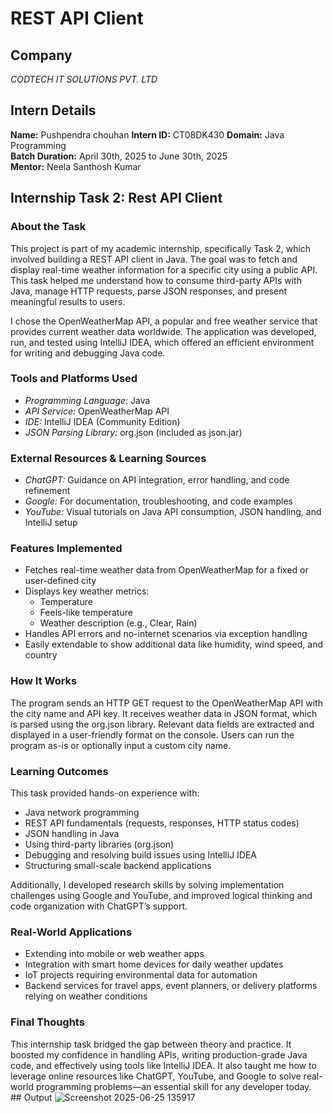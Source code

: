 # REST API Client

## Company  
*CODTECH IT SOLUTIONS PVT. LTD*

## Intern Details  
**Name:** Pushpendra chouhan 
**Intern ID:** CT08DK430 
**Domain:** Java Programming  
**Batch Duration:** April 30th, 2025 to June 30th, 2025  
**Mentor:** Neela Santhosh Kumar  

## Internship Task 2: Rest API Client

### About the Task  
This project is part of my academic internship, specifically Task 2, which involved building a REST API client in Java. The goal was to fetch and display real-time weather information for a specific city using a public API. This task helped me understand how to consume third-party APIs with Java, manage HTTP requests, parse JSON responses, and present meaningful results to users.

I chose the OpenWeatherMap API, a popular and free weather service that provides current weather data worldwide. The application was developed, run, and tested using IntelliJ IDEA, which offered an efficient environment for writing and debugging Java code.

### Tools and Platforms Used  
- *Programming Language:* Java  
- *API Service:* OpenWeatherMap API  
- *IDE:* IntelliJ IDEA (Community Edition)  
- *JSON Parsing Library:* org.json (included as json.jar)  

### External Resources & Learning Sources  
- *ChatGPT:* Guidance on API integration, error handling, and code refinement  
- *Google:* For documentation, troubleshooting, and code examples  
- *YouTube:* Visual tutorials on Java API consumption, JSON handling, and IntelliJ setup  

### Features Implemented  
- Fetches real-time weather data from OpenWeatherMap for a fixed or user-defined city  
- Displays key weather metrics:  
  - Temperature  
  - Feels-like temperature  
  - Weather description (e.g., Clear, Rain)  
- Handles API errors and no-internet scenarios via exception handling  
- Easily extendable to show additional data like humidity, wind speed, and country  

### How It Works  
The program sends an HTTP GET request to the OpenWeatherMap API with the city name and API key. It receives weather data in JSON format, which is parsed using the org.json library. Relevant data fields are extracted and displayed in a user-friendly format on the console. Users can run the program as-is or optionally input a custom city name.

### Learning Outcomes  
This task provided hands-on experience with:  
- Java network programming  
- REST API fundamentals (requests, responses, HTTP status codes)  
- JSON handling in Java  
- Using third-party libraries (org.json)  
- Debugging and resolving build issues using IntelliJ IDEA  
- Structuring small-scale backend applications  

Additionally, I developed research skills by solving implementation challenges using Google and YouTube, and improved logical thinking and code organization with ChatGPT’s support.

### Real-World Applications  
- Extending into mobile or web weather apps  
- Integration with smart home devices for daily weather updates  
- IoT projects requiring environmental data for automation  
- Backend services for travel apps, event planners, or delivery platforms relying on weather conditions  

### Final Thoughts  
This internship task bridged the gap between theory and practice. It boosted my confidence in handling APIs, writing production-grade Java code, and effectively using tools like IntelliJ IDEA. It also taught me how to leverage online resources like ChatGPT, YouTube, and Google to solve real-world programming problems—an essential skill for any developer today.
## Output
![Screenshot 2025-06-25 135917](https://github.com/user-attachments/assets/cbcc9098-e347-4a02-a20e-ed8e318686c9)

